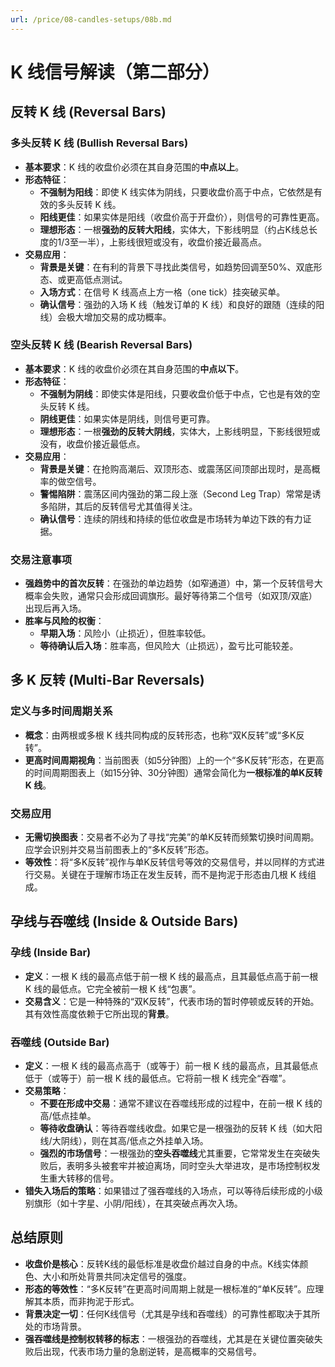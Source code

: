 ```yaml
---
url: /price/08-candles-setups/08b.md
---
```

# K 线信号解读（第二部分）

## 反转 K 线 (Reversal Bars)

### 多头反转 K 线 (Bullish Reversal Bars)

* **基本要求**：K 线的收盘价必须在其自身范围的**中点以上**。
* **形态特征**：
  * **不强制为阳线**：即使 K 线实体为阴线，只要收盘价高于中点，它依然是有效的多头反转 K 线。
  * **阳线更佳**：如果实体是阳线（收盘价高于开盘价），则信号的可靠性更高。
  * **理想形态**：一根**强劲的反转大阳线**，实体大，下影线明显（约占K线总长度的1/3至一半），上影线很短或没有，收盘价接近最高点。
* **交易应用**：
  * **背景是关键**：在有利的背景下寻找此类信号，如趋势回调至50%、双底形态、或更高低点测试。
  * **入场方式**：在信号 K 线高点上方一格（one tick）挂突破买单。
  * **确认信号**：强劲的入场 K 线（触发订单的 K 线）和良好的跟随（连续的阳线）会极大增加交易的成功概率。

### 空头反转 K 线 (Bearish Reversal Bars)

* **基本要求**：K 线的收盘价必须在其自身范围的**中点以下**。
* **形态特征**：
  * **不强制为阴线**：即使实体是阳线，只要收盘价低于中点，它也是有效的空头反转 K 线。
  * **阴线更佳**：如果实体是阴线，则信号更可靠。
  * **理想形态**：一根**强劲的反转大阴线**，实体大，上影线明显，下影线很短或没有，收盘价接近最低点。
* **交易应用**：
  * **背景是关键**：在抢购高潮后、双顶形态、或震荡区间顶部出现时，是高概率的做空信号。
  * **警惕陷阱**：震荡区间内强劲的第二段上涨（Second Leg Trap）常常是诱多陷阱，其后的反转信号尤其值得关注。
  * **确认信号**：连续的阴线和持续的低位收盘是市场转为单边下跌的有力证据。

### 交易注意事项

* **强趋势中的首次反转**：在强劲的单边趋势（如窄通道）中，第一个反转信号大概率会失败，通常只会形成回调旗形。最好等待第二个信号（如双顶/双底）出现后再入场。
* **胜率与风险的权衡**：
  * **早期入场**：风险小（止损近），但胜率较低。
  * **等待确认后入场**：胜率高，但风险大（止损远），盈亏比可能较差。

## 多 K 反转 (Multi-Bar Reversals)

### 定义与多时间周期关系

* **概念**：由两根或多根 K 线共同构成的反转形态，也称“双K反转”或“多K反转”。
* **更高时间周期视角**：当前图表（如5分钟图）上的一个“多K反转”形态，在更高的时间周期图表上（如15分钟、30分钟图）通常会简化为**一根标准的单K反转 K 线**。

### 交易应用

* **无需切换图表**：交易者不必为了寻找“完美”的单K反转而频繁切换时间周期。应学会识别并交易当前图表上的“多K反转”形态。
* **等效性**：将“多K反转”视作与单K反转信号等效的交易信号，并以同样的方式进行交易。关键在于理解市场正在发生反转，而不是拘泥于形态由几根 K 线组成。

## 孕线与吞噬线 (Inside & Outside Bars)

### 孕线 (Inside Bar)

* **定义**：一根 K 线的最高点低于前一根 K 线的最高点，且其最低点高于前一根 K 线的最低点。它完全被前一根 K 线“包裹”。
* **交易含义**：它是一种特殊的“双K反转”，代表市场的暂时停顿或反转的开始。其有效性高度依赖于它所出现的**背景**。

### 吞噬线 (Outside Bar)

* **定义**：一根 K 线的最高点高于（或等于）前一根 K 线的最高点，且其最低点低于（或等于）前一根 K 线的最低点。它将前一根 K 线完全“吞噬”。
* **交易策略**：
  * **不要在形成中交易**：通常不建议在吞噬线形成的过程中，在前一根 K 线的高/低点挂单。
  * **等待收盘确认**：等待吞噬线收盘。如果它是一根强劲的反转 K 线（如大阳线/大阴线），则在其高/低点之外挂单入场。
  * **强烈的市场信号**：一根强劲的**空头吞噬线**尤其重要，它常常发生在突破失败后，表明多头被套牢并被迫离场，同时空头大举进攻，是市场控制权发生重大转移的信号。
* **错失入场后的策略**：如果错过了强吞噬线的入场点，可以等待后续形成的小级别旗形（如十字星、小阴/阳线），在其突破点再次入场。

## 总结原则

* **收盘价是核心**：反转K线的最低标准是收盘价越过自身的中点。K线实体颜色、大小和所处背景共同决定信号的强度。
* **形态的等效性**：“多K反转”在更高时间周期上就是一根标准的“单K反转”。应理解其本质，而非拘泥于形式。
* **背景决定一切**：任何K线信号（尤其是孕线和吞噬线）的可靠性都取决于其所处的市场背景。
* **强吞噬线是控制权转移的标志**：一根强劲的吞噬线，尤其是在关键位置突破失败后出现，代表市场力量的急剧逆转，是高概率的交易信号。
